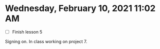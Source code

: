 # Wednesday, February 10, 2021 11:02 AM
- [ ] Finish lesson 5

Signing on. In class working on project 7. 
